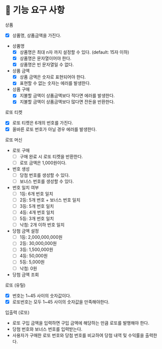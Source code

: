 # 🎯 기능 요구 사항

상품
- [x] 상품명, 상품금액을 가진다.
- 상품명
  - [x] 상품명은 최대 n자 까지 설정할 수 있다. (default: 15자 이하)
  - [x] 상품명은 문자열이어야 한다.
  - [x] 상품명은 빈 문자열일 수 없다.
- 상품 금액
  - [x] 상품 금액은 숫자로 표현되어야 한다.
  - [x] 표현할 수 없는 숫자는 에러를 발생한다.
- 상품 구매
  - [x] 지불할 금액이 상품금액보다 적다면 에러를 발생한다.
  - [x] 지불할 금액이 상품금액보다 많다면 잔돈을 반환한다.

로또 티켓
  - [x] 로또 티켓은 6개의 번호를 가진다.
  - [x] 올바른 로또 번호가 아닐 경우 에러를 발생한다.

로또 머신
  - 로또 구매
    - [ ] 구매 완료 시 로또 티켓을 반환한다.
    - [ ] 로또 금액은 1,000원이다.
  - 번호 생성
    - [ ] 당첨 번호를 생성할 수 있다.
    - [ ] 보너스 번호를 생성할 수 있다.
  - 번호 일치 여부
    - [ ] 1등: 6개 번호 일치
    - [ ] 2등: 5개 번호 + 보너스 번호 일치
    - [ ] 3등: 5개 번호 일치
    - [ ] 4등: 4개 번호 일치
    - [ ] 5등: 3개 번호 일치
    - [ ] 낙첨: 2개 이하 번호 일치
  - 당첨 금액 설정
    - [ ] 1등: 2,000,000,000원
    - [ ] 2등: 30,000,000원
    - [ ] 3등: 1,500,000원
    - [ ] 4등: 50,000원
    - [ ] 5등: 5,000원
    - [ ] 낙첨: 0원
  - 당첨 금액 조회
 
로또 (유틸)
  - [x] 번호는 1~45 사이의 숫자값이다.
  - [x] 로또번호는 모두 1~45 사이의 숫자값을 만족해야한다.

입출력 (로또)
- 로또 구입 금액을 입력하면 구입 금액에 해당하는 만큼 로또를 발행해야 한다.
- 당첨 번호와 보너스 번호를 입력받는다.
- 사용자가 구매한 로또 번호와 당첨 번호를 비교하여 당첨 내역 및 수익률을 출력한다.

